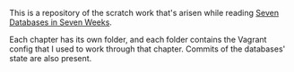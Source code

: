 This is a repository of the scratch work that's arisen while reading [Seven Databases in Seven Weeks](http://www.amazon.com/Seven-Databases-Weeks-Modern-Movement-ebook/dp/B00AYQNR50/). 

Each chapter has its own folder, and each folder contains the Vagrant config that I used to work through that chapter. Commits of the databases' state are also present.